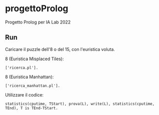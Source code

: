 # progettoProlog
Progetto Prolog per IA Lab 2022

## Run

Caricare il puzzle dell'8 o del 15, con l'euristica voluta.

8 (Euristica Misplaced Tiles):
```
['ricerca.pl'].
```
8 (Euristica Manhattan):
```
['ricerca_manhattan.pl'].
```

Utilizzare il codice:
```
statistics(cputime, TStart), prova(L), write(L), statistics(cputime, TEnd), T is TEnd-TStart.
```
